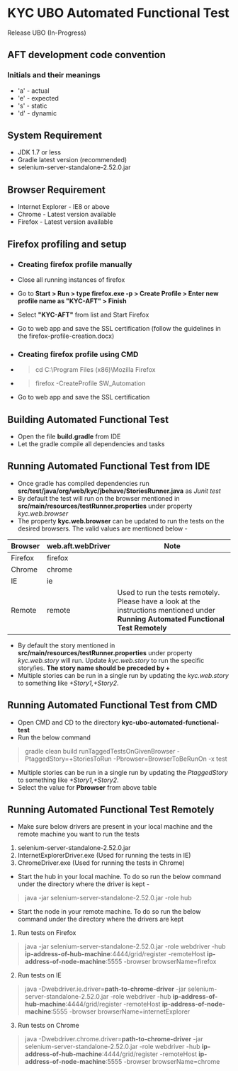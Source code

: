 # KYC UBO Automated Functional Test
Release UBO (In-Progress)

## AFT development code convention
### Initials and their meanings
 - 'a' - actual
 - 'e' - expected
 - 's' - static
 - 'd' - dynamic

## System Requirement
- JDK 1.7 or less
- Gradle latest version (recommended)
- selenium-server-standalone-2.52.0.jar

## Browser Requirement
- Internet Explorer - IE8 or above
- Chrome - Latest version available
- Firefox - Latest version available

## Firefox profiling and setup
- ### Creating firefox profile manually
- Close all running instances of firefox
- Go to **Start > Run > type firefox.exe -p > Create Profile > Enter new profile name as "KYC-AFT" > Finish**
- Select **"KYC-AFT"** from list and Start Firefox
- Go to web app and save the SSL certification (follow the guidelines in the firefox-profile-creation.docx)

- ### Creating firefox profile using CMD
- > cd C:\Program Files (x86)\Mozilla Firefox
- > firefox -CreateProfile SW_Automation
- Go to web app and save the SSL certification

## Building Automated Functional Test
- Open the file **build.gradle** from IDE
- Let the gradle compile all dependencies and tasks

## Running Automated Functional Test from IDE
- Once gradle has compiled dependencies run **src/test/java/org/web/kyc/jbehave/StoriesRunner.java** as *Junit test*
- By default the test will run on the browser mentioned in **src/main/resources/testRunner.properties** under property *kyc.web.browser*
- The property **kyc.web.browser** can be updated to run the tests on the desired browsers. The valid values are mentioned below -

| Browser | web.aft.webDriver | Note |
| ------- | ----------------- | ---- |
| Firefox | firefox |  |
| Chrome  | chrome |  |
| IE      | ie |  |
| Remote  | remote | Used to run the tests remotely. Please have a look at the instructions mentioned under **Running Automated Functional Test Remotely** |

- By default the story mentioned in **src/main/resources/testRunner.properties** under property *kyc.web.story* will run. Update *kyc.web.story* to run the specific story/ies. **The story name should be preceded by +**
- Multiple stories can be run in a single run by updating the *kyc.web.story* to something like *+Story1,+Story2*.

## Running Automated Functional Test from CMD
- Open CMD and CD to the directory **kyc-ubo-automated-functional-test**
- Run the below command
> gradle clean build runTaggedTestsOnGivenBrowser -PtaggedStory=+StoriesToRun -Pbrowser=BrowserToBeRunOn -x test
- Multiple stories can be run in a single run by updating the *PtaggedStory* to something like *+Story1,+Story2*.
- Select the value for **Pbrowser** from above table

## Running Automated Functional Test Remotely
- Make sure below drivers are present in your local machine and the remote machine you want to run the tests
 1. selenium-server-standalone-2.52.0.jar
 2. InternetExplorerDriver.exe (Used for running the tests in IE)
 3. ChromeDriver.exe (Used for running the tests in Chrome)

- Start the hub in your local machine. To do so run the below command under the directory where the driver is kept -
> java -jar selenium-server-standalone-2.52.0.jar -role hub

- Start the node in your remote machine. To do so run the below command under the directory where the drivers are kept
1. Run tests on Firefox
> java -jar selenium-server-standalone-2.52.0.jar -role webdriver -hub **ip-address-of-hub-machine**:4444/grid/register -remoteHost **ip-address-of-node-machine**:5555 -browser browserName=firefox

2. Run tests on IE
> java -Dwebdriver.ie.driver=**path-to-chrome-driver** -jar selenium-server-standalone-2.52.0.jar -role webdriver -hub **ip-address-of-hub-machine**:4444/grid/register -remoteHost **ip-address-of-node-machine**:5555 -browser browserName=internetExplorer

3. Run tests on Chrome
> java -Dwebdriver.chrome.driver=**path-to-chrome-driver** -jar selenium-server-standalone-2.52.0.jar -role webdriver -hub **ip-address-of-hub-machine**:4444/grid/register -remoteHost **ip-address-of-node-machine**:5555 -browser browserName=chrome
